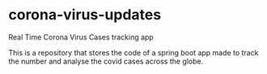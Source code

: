 # corona-virus-updates
Real Time Corona Virus Cases tracking app

This is a repository that stores the code of a spring boot app made to track the number and analyse the covid cases across the globe.
